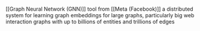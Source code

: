 #
[[Graph Neural Network (GNN)]] tool from [[Meta (Facebook)]]
a distributed system for learning graph embeddings for large graphs, particularly big web interaction graphs with up to billions of entities and trillions of edges